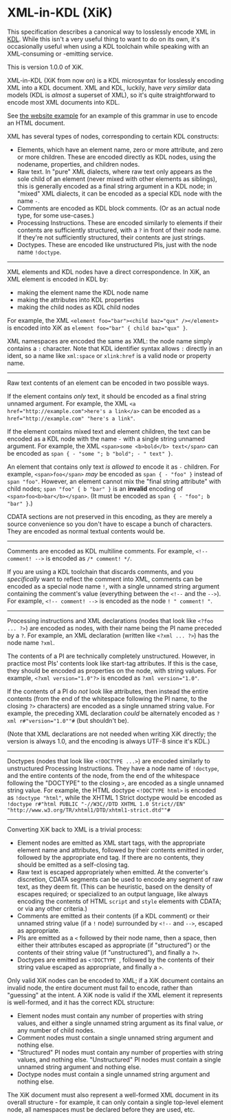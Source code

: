 XML-in-KDL (XiK)
================

This specification describes a canonical way to losslessly encode XML in [KDL](https://kdl.dev). While this isn't a very useful thing to want to do on its own, it's occasionally useful when using a KDL toolchain while speaking with an XML-consuming or -emitting service.

This is version 1.0.0 of XiK.

XML-in-KDL (XiK from now on) is a KDL microsyntax for losslessly encoding XML into a KDL document. XML and KDL, luckily, have *very similar* data models (KDL is *almost* a superset of XML), so it's quite straightforward to encode most XML documents into KDL.

See [the website example](examples/website.kdl) for an example of this grammar in use to encode an HTML document.

XML has several types of nodes, corresponding to certain KDL constructs:

* Elements, which have an element name, zero or more attribute, and zero or more children. These are encoded directly as KDL nodes, using the nodename, properties, and children nodes.
* Raw text. In "pure" XML dialects, where raw text only appears as the sole child of an element (never mixed with other elements as siblings), this is generally encoded as a final string argument in a KDL node; in "mixed" XML dialects, it can be encoded as a special KDL node with the name `-`.
* Comments are encoded as KDL block comments. (Or as an actual node type, for some use-cases.)
* Processing Instructions. These are encoded similarly to elements if their contents are sufficiently structured, with a `?` in front of their node name. If they're not sufficiently structured, their contents are just strings.
* Doctypes. These are encoded like unstructured PIs, just with the node name `!doctype`.

----

XML elements and KDL nodes have a direct correspondence. In XiK, an XML element is encoded in KDL by:

* making the element name the KDL node name
* making the attributes into KDL properties
* making the child nodes as KDL child nodes

For example, the XML `<element foo="bar"><child baz="qux" /></element>` is encoded into XiK as `element foo="bar" { child baz="qux" }`.

XML namespaces are encoded the same as XML: the node name simply contains a `:` character. Note that KDL identifier syntax allows `:` directly in an ident, so a name like `xml:space` or `xlink:href` is a valid node or property name.

----

Raw text contents of an element can be encoded in two possible ways.

If the element contains *only* text, it should be encoded as a final string unnamed argument. For example, the XML `<a href="http://example.com">here's a link</a>` can be encoded as `a href="http://example.com" "here's a link"`.

If the element contains mixed text and element children, the text can be encoded as a KDL node with the name `-` with a single string unnamed argument. For example, the XML `<span>some <b>bold</b> text</span>` can be encoded as `span { - "some "; b "bold"; - " text" }`.

An element that contains only text *is allowed to* encode it as `-` children. For example, `<span>foo</span>` *may* be encoded as `span { - "foo" }` instead of `span "foo"`. However, an element cannot mix the "final string attribute" with child nodes; `span "foo" { b "bar" }` is an **invalid** encoding of `<span>foo<b>bar</b></span>`. (It must be encoded as `span { - "foo"; b "bar" }`.)

CDATA sections are not preserved in this encoding, as they are merely a source convenience so you don't have to escape a bunch of characters. They are encoded as normal textual contents would be.

-----

Comments are encoded as KDL multiline comments.  For example, `<!-- comment! -->` is encoded as `/* comment! */`.

If you are using a KDL toolchain that discards comments, and you *specifically* want to reflect the comment into XML, comments can be encoded as a special node name `!`, with a single unnamed string argument containing the comment's value (everything between the `<!--` and the `-->`). For example, `<!-- comment! -->` is encoded as the node `! " comment! "`.

----

Processing instructions and XML declarations (nodes that look like `<?foo ... ?>`) are encoded as nodes, with their name being the PI name preceded by a `?`. For example, an XML declaration (written like `<?xml ... ?>`) has the node name `?xml`.

The contents of a PI are technically completely unstructured. However, in practice most PIs' contents look like start-tag attributes. If this is the case, they should be encoded as properties on the node, with string values. For example, `<?xml version="1.0"?>` is encoded as `?xml version="1.0"`.

If the contents of a PI do *not* look like attributes, then instead the entire contents (from the end of the whitespace following the PI name, to the closing `?>` characters) are encoded as a single unnamed string value. For example, the preceding XML declaration *could* be alternately encoded as `?xml r#"version="1.0""#` (but shouldn't be).

(Note that XML declarations are not needed when writing XiK directly; the version is always 1.0, and the encoding is always UTF-8 since it's KDL.)

----

Doctypes (nodes that look like `<!DOCTYPE ...>`) are encoded similarly to unstructured Processing Instructions. They have a node name of `!doctype`, and the entire contents of the node, from the end of the whitespace following the "DOCTYPE" to the closing `>`, are encoded as a single unnamed string value. For example, the HTML doctype `<!DOCTYPE html>` is encoded as `!doctype "html"`, while the XHTML 1 Strict doctype would be encoded as `!doctype r#"html PUBLIC "-//W3C//DTD XHTML 1.0 Strict//EN" "http://www.w3.org/TR/xhtml1/DTD/xhtml1-strict.dtd""#`

----

Converting XiK back to XML is a trivial process:

* Element nodes are emitted as XML start tags, with the appropriate element name and attributes, followed by their contents emitted in order, followed by the appropriate end tag. If there are no contents, they should be emitted as a self-closing tag.
* Raw text is escaped appropriately when emitted. At the converter's discretion, CDATA segments can be used to encode any segment of raw text, as they deem fit. (This can be heuristic, based on the density of escapes required; or specialized to an output language, like always encoding the contents of HTML `script` and `style` elements with CDATA; or via any other criteria.)
* Comments are emitted as their contents (if a KDL comment) or their unnamed string value (if a `!` node) surrounded by `<!--` and `-->`, escaped as appropriate.
* PIs are emitted as a `<` followed by their node name, then a space, then either their attributes escaped as appropriate (if "structured") or the contents of their string value (if "unstructured"), and finally a `?>`.
* Doctypes are emitted as `<!DOCTYPE `, followed by the contents of their string value escaped as appropriate, and finally a `>`.

Only valid XiK nodes can be encoded to XML; if a XiK document contains an invalid node, the entire document must fail to encode, rather than "guessing" at the intent. A XiK node is valid if the XML element it represents is well-formed, and it has the correct KDL structure:

* Element nodes must contain any number of properties with string values, and either a single unnamed string argument as its final value, *or* any number of child nodes.
* Comment nodes must contain a single unnamed string argument and nothing else.
* "Structured" PI nodes must contain any number of properties with string values, and nothing else. "Unstructured" PI nodes must contain a single unnamed string argument and nothing else.
* Doctype nodes must contain a single unnamed string argument and nothing else.

The XiK document must also represent a well-formed XML document in its overall structure - for example, it can only contain a single top-level element node, all namespaces must be declared before they are used, etc.
